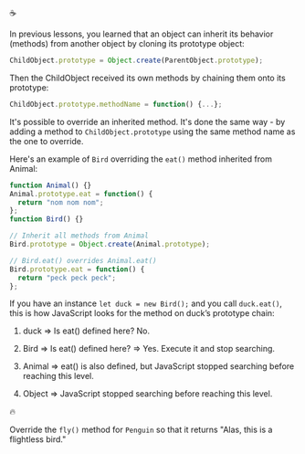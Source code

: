 :coffee:

In previous lessons, you learned that an object can inherit its behavior (methods) from another object by cloning its prototype object:

```js
ChildObject.prototype = Object.create(ParentObject.prototype);
```

Then the ChildObject received its own methods by chaining them onto its prototype:

```js
ChildObject.prototype.methodName = function() {...};
```

It's possible to override an inherited method. It's done the same way - by adding a method to `ChildObject.prototype` using the same method name as the one to override.

Here's an example of `Bird` overriding the `eat()` method inherited from Animal:

```js
function Animal() {}
Animal.prototype.eat = function() {
  return "nom nom nom";
};
function Bird() {}

// Inherit all methods from Animal
Bird.prototype = Object.create(Animal.prototype);

// Bird.eat() overrides Animal.eat()
Bird.prototype.eat = function() {
  return "peck peck peck";
};
```

If you have an instance `let duck = new Bird();` and you call `duck.eat()`, this is how JavaScript looks for the method on duck’s prototype chain:

1. duck => Is eat() defined here? No.

2. Bird => Is eat() defined here? => Yes. Execute it and stop searching.

3. Animal => eat() is also defined, but JavaScript stopped searching before reaching this level.

4. Object => JavaScript stopped searching before reaching this level.

:fire:

Override the `fly()` method for `Penguin` so that it returns "Alas, this is a flightless bird."
